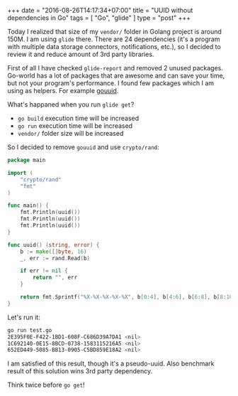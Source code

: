 +++
date = "2016-08-26T14:17:34+07:00"
title = "UUID without dependencies in Go"
tags = [ "Go", "glide" ]
type = "post"
+++

Today I realized that size of my `vendor/` folder in Golang project is around 150M. I am using `glide` there. There are 24 dependencies (it's a program with multiple data storage connectors, notifications, etc.), so I decided to review it and reduce amount of 3rd party libraries.

First of all I have checked `glide-report` and removed 2 unused packages. Go-world has a lot of packages that are awesome and can save your time, but not your program's performance. I found few packages which I am using as helpers. For example [gouuid](https://github.com/nu7hatch/gouuid).


What's happaned when you run `glide get`?

 - `go build` execution time will be increased
 - `go run` execution time will be increased
 - `vendor/` folder size will be increased


So I decided to remove `gouuid` and use `crypto/rand`:
```go
package main

import (
	"crypto/rand"
	"fmt"
)

func main() {
	fmt.Println(uuid())
	fmt.Println(uuid())
	fmt.Println(uuid())
}

func uuid() (string, error) {
	b := make([]byte, 16)
	_, err := rand.Read(b)

	if err != nil {
		return "", err
	}

	return fmt.Sprintf("%X-%X-%X-%X-%X", b[0:4], b[4:6], b[6:8], b[8:10], b[10:]), nil
}
```

Let's run it:
```bash
go run test.go
2E395F0E-F422-1BD1-608F-C686D39A7DA1 <nil>
1C692140-0E15-8BCD-0738-1583115216A5 <nil>
652ED449-5085-BB13-0905-C5BD859E18A2 <nil>
```

I am satisfied of this result, though it's a pseudo-uuid. Also benchmark result of this solution wins 3rd party dependency.

Think twice before `go get`!
